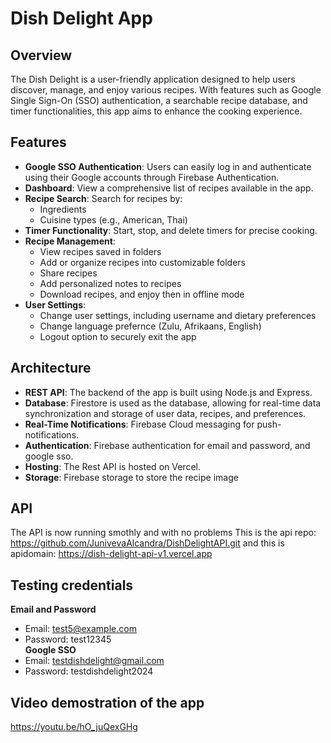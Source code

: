 # Dish Delight App

## Overview

The Dish Delight is a user-friendly application designed to help users discover, manage, and enjoy various recipes. With features such as Google Single Sign-On (SSO) authentication, a searchable recipe database, and timer functionalities, this app aims to enhance the cooking experience.

## Features

- **Google SSO Authentication**: Users can easily log in and authenticate using their Google accounts through Firebase Authentication.
- **Dashboard**: View a comprehensive list of recipes available in the app.
- **Recipe Search**: Search for recipes by:
  - Ingredients
  - Cuisine types (e.g., American, Thai)
- **Timer Functionality**: Start, stop, and delete timers for precise cooking.
- **Recipe Management**:
  - View recipes saved in folders
  - Add or organize recipes into customizable folders
  - Share recipes
  - Add personalized notes to recipes
  - Download recipes, and enjoy then in offline mode
- **User Settings**: 
  - Change user settings, including username and dietary preferences
  - Change language prefernce (Zulu, Afrikaans, English)
  - Logout option to securely exit the app

## Architecture
- **REST API**: The backend of the app is built using Node.js and Express.
- **Database**: Firestore is used as the database, allowing for real-time data synchronization and storage of user data, recipes, and preferences.
- **Real-Time Notifications**: Firebase Cloud messaging for push-notifications.
- **Authentication**: Firebase authentication for email and password, and google sso.
- **Hosting**: The Rest API is hosted on Vercel.
- **Storage**: Firebase storage to store the recipe image

## API 
The API is now running smothly and with no problems This is the api repo:
https://github.com/JunivevaAlcandra/DishDelightAPI.git and this is apidomain: https://dish-delight-api-v1.vercel.app

## Testing credentials
**Email and Password**
- Email: test5@example.com
- Password: test12345</br>
**Google SSO**
- Email: testdishdelight@gmail.com 
- Password: testdishdelight2024

## Video demostration of the app
https://youtu.be/hO_juQexGHg
